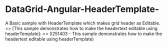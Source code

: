 # DataGrid-Angular-HeaderTemplate-
A Basic sample with HeaderTemplate which makes grid header as Editable.
<>
[This sample demonstrates how to make the headertext editable using headerTemplate]: <> (I251403 - This sample demonstrates how to make the headertext editable using headerTemplate)
